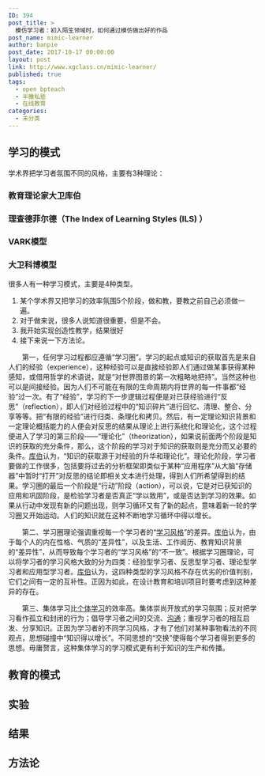 ```yaml
---
ID: 394
post_title: >
  模仿学习者：初入陌生领域时，如何通过模仿做出好的作品
post_name: mimic-learner
author: banpie
post_date: 2017-10-17 00:00:00
layout: post
link: http://www.xgclass.cn/mimic-learner/
published: true
tags:
  - open bpteach
  - 半撇私塾
  - 在线教育
categories:
  - 未分类
---
```

## 学习的模式

学术界把学习者氛围不同的风格，主要有3种理论：

### 教育理论家大卫库伯

### 理查德菲尔德（The Index of Learning Styles (ILS) ）

### VARK模型

### 大卫科博模型

很多人有一种学习模式，主要是4种类型。

1.  某个学术界又把学习的效率氛围5个阶段，做和教，要教之前自己必须做一遍。
2.  对于做来说，很多人说知道很重要，但是不会。
3.  我开始实现创造性教学，结果很好
4.  接下来说一下方法论。

　　第一，任何学习过程都应遵循“学习圈”。学习的起点或知识的获取首先是来自人们的经验（experience），这种经验可以是直接经验即人们通过做某事获得某种感知，或借用哲学的术语说，就是“对世界图景的第一次粗略地把持”。当然这种也可以是间接经验。因为人们不可能在有限的生命周期内将世界的每一件事都“经验”过一次。有了“经验”，学习的下一步逻辑过程便是对已获经验进行“反思”（reflection），即人们对经验过程中的“知识碎片”进行回忆、清理、整合、分享等等。把“有限的经验”进行归类、条理化和拷贝。然后，有一定理论知识背景和一定理论概括能力的人便会对反思的结果从理论上进行系统化和理论化，这个过程便进入了学习的第三阶段——“理论化”（theorization），如果说前面两个阶段是知识的获取的充分条件，那么，这个阶段的学习对于知识的获取则是充分而又必要的条件。[库伯][1]认为，“知识的获取源于对经验的升华和理论化”。理论化阶段，学习者要做的工作很多，包括要将过去的分析框架即类似于某种“应用程序”从大脑“存储器”中暂时“打开”对反思的结论即相关文本进行处理，得到人们所希望得到的结果。学习圈的最后一个阶段是“行动”阶段（action），可以说，它是对已获知识的应用和巩固阶段，是检验学习者是否真正“学以致用”，或是否达到学习的效果。如果从行动中发现有新的问题出现，则学习循环又有了新的起点，意味着新一轮的学习圈又开始运动。人们的知识就在这种不断地学习循环中得以增长。

　　第二、学习圈理论强调重视每一个学习者的“[学习风格][2]”的差异。[库伯][1]认为，由于每个人的内在性格、气质的“差异性”，以及生活、工作阅历、教育知识背景的“差异性”，从而导致每个学习者的“学习风格”的“不一致”。根据学习圈理论，可以将学习者的学习风格大致的分为四类：经验型学习者、反思型学习者、理论型学习者和应用型学习者。[库伯][1]认为，这四种类型的学习风格不存在优劣的价值判别，它们之间有一定的互补性。正因为如此，在设计教育和培训项目时要考虑到这种差异的存在。

　　第三、集体学习比[个体学习][3]的效率高。集体崇尚开放式的学习氛围；反对把学习看作孤立和封闭的行为；倡导学习者之间的交流、[沟通][4]；重视学习者的相互启发、分享知识。正因为学习者的不同学习风格，才有了他们对某种事物看法的不同观点，思想碰撞中“知识得以增长”。不同思想的“交换”使得每个学习者得到更多的思想。毋庸赘言，这种集体学习的学习模式更有利于知识的生产和传播。

## 教育的模式

## 实验

## 结果

## 方法论

 [1]: http://wiki.mbalib.com/wiki/%E5%BA%93%E4%BC%AF
 [2]: http://wiki.mbalib.com/wiki/%E5%AD%A6%E4%B9%A0%E9%A3%8E%E6%A0%BC
 [3]: http://wiki.mbalib.com/wiki/%E4%B8%AA%E4%BD%93%E5%AD%A6%E4%B9%A0
 [4]: http://wiki.mbalib.com/wiki/%E6%B2%9F%E9%80%9A